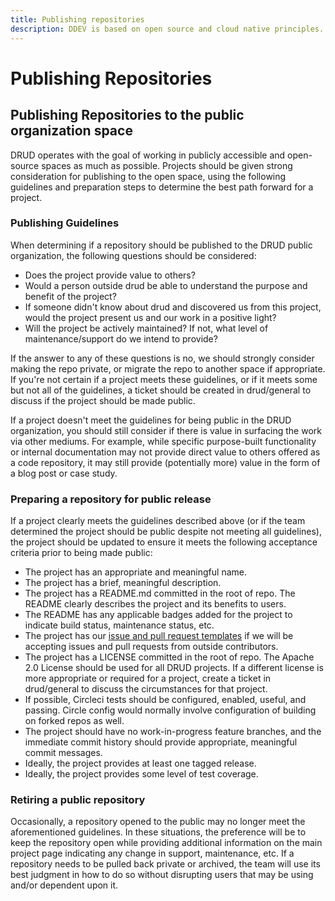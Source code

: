 ```yaml
---
title: Publishing repositories
description: DDEV is based on open source and cloud native principles. Here's how to share your work.
---
```

# Publishing Repositories

## Publishing Repositories to the public organization space

DRUD operates with the goal of working in publicly accessible and open-source spaces as much as possible. Projects should be given strong consideration for publishing to the open space, using the following guidelines and preparation steps to determine the best path forward for a project.

### Publishing Guidelines

When determining if a repository should be published to the DRUD public organization, the following questions should be considered:

- Does the project provide value to others?
- Would a person outside drud be able to understand the purpose and benefit of the project?
- If someone didn't know about drud and discovered us from this project, would the project present us and our work in a positive light?
- Will the project be actively maintained? If not, what level of maintenance/support do we intend to provide?

If the answer to any of these questions is no, we should strongly consider making the repo private, or migrate the repo to another space if appropriate. If you're not certain if a project meets these guidelines, or if it meets some but not all of the guidelines, a ticket should be created in drud/general to discuss if the project should be made public.

If a project doesn't meet the guidelines for being public in the DRUD organization, you should still consider if there is value in surfacing the work via other mediums. For example, while specific purpose-built functionality or internal documentation may not provide direct value to others offered as a code repository, it may still provide (potentially more) value in the form of a blog post or case study.

### Preparing a repository for public release

If a project clearly meets the guidelines described above (or if the team determined the project should be public despite not meeting all guidelines), the project should be updated to ensure it meets the following acceptance criteria prior to being made public:

- The project has an appropriate and meaningful name.
- The project has a brief, meaningful description.
- The project has a README.md committed in the root of repo. The README clearly describes the project and its benefits to users.
- The README has any applicable badges added for the project to indicate build status, maintenance status, etc.
- The project has our [issue and pull request templates](https://github.com/drud/general/tree/master/.github) if we will be accepting issues and pull requests from outside contributors.
- The project has a LICENSE committed in the root of repo. The Apache 2.0 License should be used for all DRUD projects. If a different license is more appropriate or required for a project, create a ticket in drud/general to discuss the circumstances for that project.
- If possible, Circleci tests should be configured, enabled, useful, and passing. Circle config would normally involve configuration of building on forked repos as well.
- The project should have no work-in-progress feature branches, and the immediate commit history should provide appropriate, meaningful commit messages.
- Ideally, the project provides at least one tagged release.
- Ideally, the project provides some level of test coverage.

### Retiring a public repository

Occasionally, a repository opened to the public may no longer meet the aforementioned guidelines. In these situations, the preference will be to keep the repository open while providing additional information on the main project page indicating any change in support, maintenance, etc. If a repository needs to be pulled back private or archived, the team will use its best judgment in how to do so without disrupting users that may be using and/or dependent upon it.
